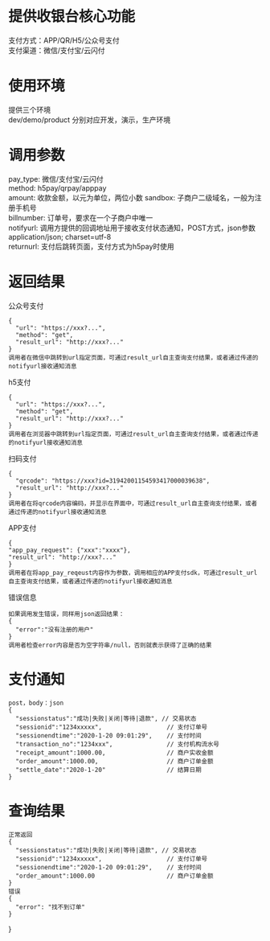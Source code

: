 # 提供收银台核心功能

支付方式：APP/QR/H5/公众号支付  
支付渠道：微信/支付宝/云闪付

# 使用环境
  
  提供三个环境  
  dev/demo/product  分别对应开发，演示，生产环境 
  
# 调用参数

  pay_type: 微信/支付宝/云闪付  
  method:   h5pay/qrpay/apppay  
  amount:   收款金额，以元为单位，两位小数 
  sandbox:  子商户二级域名，一般为注册手机号  
  billnumber: 订单号，要求在一个子商户中唯一   
  notifyurl:  调用方提供的回调地址用于接收支付状态通知，POST方式，json参数 application/json; charset=utf-8  
  returnurl:  支付后跳转页面，支付方式为h5pay时使用 
  
# 返回结果

  公众号支付
  
    {
      "url": "https://xxx?...",
      "method": "get",
      "result_url": "http://xxx?..."
    }    
    调用者在微信中跳转到url指定页面，可通过result_url自主查询支付结果，或者通过传递的notifyurl接收通知消息

  h5支付  
  
    {
      "url": "https://xxx?...",
      "method": "get",
      "result_url": "http://xxx?..."
    }
    调用者在浏览器中跳转到url指定页面，可通过result_url自主查询支付结果，或者通过传递的notifyurl接收通知消息

  扫码支付
  
    {
      "qrcode": "https://xxx?id=31942001154593417000039638",
      "result_url": "http://xxx?..."
    }
    调用者在将qrcode内容编码，并显示在界面中，可通过result_url自主查询支付结果，或者通过传递的notifyurl接收通知消息

  APP支付
  
    {
    "app_pay_request": {"xxx":"xxxx"},
    "result_url": "http://xxx?..."
    }
    调用者在将app_pay_reqeust内容作为参数，调用相应的APP支付sdk，可通过result_url自主查询支付结果，或者通过传递的notifyurl接收通知消息
    
  错误信息
  
    如果调用发生错误，同样用json返回结果：
    {
      "error":"没有注册的用户"
    }
    调用者检查error内容是否为空字符串/null，否则就表示获得了正确的结果
    
# 支付通知
    post，body：json
    {
      "sessionstatus":"成功|失败|关闭|等待|退款", // 交易状态
      "sessionid":"1234xxxxx",                  // 支付订单号
      "sessionendtime":"2020-1-20 09:01:29",    // 支付时间
      "transaction_no":"1234xxx",               // 支付机构流水号
      "receipt_amount":1000.00,                 // 商户实收金额
      "order_amount":1000.00,                   // 商户订单金额
      "settle_date":"2020-1-20"                 // 结算日期
    }
    
# 查询结果
    正常返回
    {
      "sessionstatus":"成功|失败|关闭|等待|退款", // 交易状态
      "sessionid":"1234xxxxx",                  // 支付订单号
      "sessionendtime":"2020-1-20 09:01:29",    // 支付时间
      "order_amount":1000.00                    // 商户订单金额
    }
    错误
    {
      "error": "找不到订单"
    }
}
    
   
  
